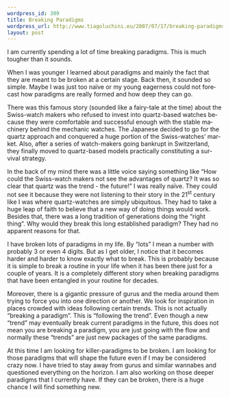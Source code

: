 ```yaml
--- 
wordpress_id: 309
title: Breaking Paradigms
wordpress_url: http://www.tiagoluchini.eu/2007/07/17/breaking-paradigms/
layout: post
---
```


<p class="MsoNormal"><span lang="EN-GB">I am currently spending a lot of time breaking paradigms. This is much tougher than it sounds.</span></p>
<p class="MsoNormal"><span lang="EN-GB"><o:p></o:p>When I was younger I learned about paradigms and mainly the fact that they are meant to be broken at a certain stage. Back then, it sounded so simple. Maybe I was just too naïve or my young eagerness could not forecast how paradigms are really formed and how deep they can go.</span></p>
<p class="MsoNormal"><span lang="EN-GB">There was this famous story (sounded like a fairy-tale at the time) about the Swiss-watch makers who refused to invest into quartz-based watches because they were comfortable and successful enough with the stable machinery behind the mechanic watches. The Japanese decided to go for the quartz approach and conquered a huge portion of the Swiss-watches’ market. Also, after a series of watch-makers going bankrupt in <st1:country-region w:st="on"><st1:place w:st="on">Switzerland</st1:place></st1:country-region>, they finally moved to quartz-based models practically constituting a survival strategy.</span></p>
<p class="MsoNormal"><span lang="EN-GB">In the back of my mind there was a little voice saying something like “How could the Swiss-watch makers not see the advantages of quartz? It was so clear that quartz was the trend - the future!” I was really naïve. They could not see it because they were not listening to their story in the 21<sup>st</sup> century like I was where quartz-watches are simply ubiquitous. They had to take a huge leap of faith to believe that a new way of doing things would work. Besides that, there was a long tradition of generations doing the “right thing”. Why would they break this long established paradigm? They had no apparent reasons for that.</span></p>
<p class="MsoNormal"><span lang="EN-GB">I have broken lots of paradigms in my life. By “lots” I mean a number with probably 3 or even 4 digits. But as I get older, I notice that it becomes harder and harder to know exactly what to break. This is probably because it is simple to break a routine in your life when it has been there just for a couple of years. It is a completely different story when breaking paradigms that have been entangled in your routine for decades.</span></p>
<p class="MsoNormal"><span lang="EN-GB">Moreover, there is a gigantic pressure of gurus and the media around them trying to force you into one direction or another. We look for inspiration in places crowded with ideas following certain trends. This is not actually “breaking a paradigm”. This is “following the trend”. Even though a new “trend” may eventually break current paradigms in the future, this does not mean you are breaking a paradigm, you are just going with the flow and normally these “trends” are just new packages of the same paradigms.</span></p>
<p class="MsoNormal"><span lang="EN-GB">At this time I am looking for killer-paradigms to be broken. I am looking for those paradigms that will shape the future even if I may be considered crazy now. I have tried to stay away from gurus and similar wannabes and questioned everything on the horizon. I am also working on those deeper paradigms that I currently have. If they can be broken, there is a huge chance I will find something new.<o:p></o:p></span></p>
